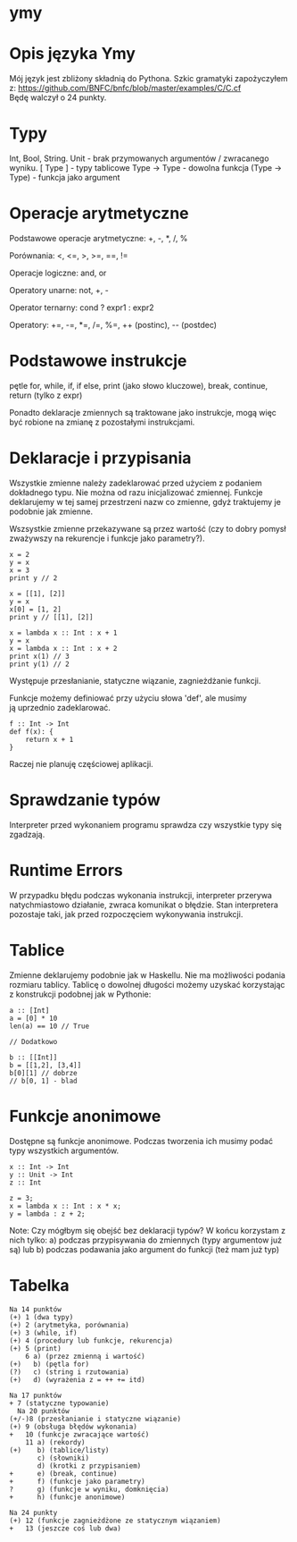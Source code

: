 # ymy

# Opis języka Ymy

Mój język jest zbliżony składnią do Pythona. Szkic gramatyki zapożyczyłem z: 
https://github.com/BNFC/bnfc/blob/master/examples/C/C.cf
Będę walczył o 24 punkty.

# Typy 

Int, Bool, String.
Unit - brak przymowanych argumentów / zwracanego wyniku.
[ Type ] - typy tablicowe
Type -> Type - dowolna funkcja
(Type -> Type) - funkcja jako argument

# Operacje arytmetyczne

Podstawowe operacje arytmetyczne:
+, -, *, /, %

Porównania:
<, <=, >, >=, ==, !=

Operacje logiczne:
and, or

Operatory unarne:
not, +, -

Operator ternarny:
cond ? expr1 : expr2

Operatory:
+=, -=, *=, /=, %=, ++ (postinc), -- (postdec)

# Podstawowe instrukcje

pętle for, while,
if, if else,
print (jako słowo kluczowe),
break, continue,
return (tylko z expr)

Ponadto deklaracje zmiennych są traktowane jako instrukcje, mogą więc być robione na zmianę z pozostałymi instrukcjami.

# Deklaracje i przypisania

Wszystkie zmienne należy zadeklarować przed użyciem z podaniem dokładnego typu. Nie można od razu inicjalizować zmiennej. Funkcje deklarujemy w tej samej przestrzeni nazw co zmienne, gdyż traktujemy je podobnie jak zmienne. 

Wszsystkie zmienne przekazywane są przez wartość (czy to dobry pomysł zważywszy na rekurencje i funkcje jako parametry?). 

```
x = 2
y = x
x = 3
print y // 2

x = [[1], [2]]
y = x
x[0] = [1, 2]
print y // [[1], [2]]

x = lambda x :: Int : x + 1
y = x
x = lambda x :: Int : x + 2
print x(1) // 3
print y(1) // 2
```

Występuje przesłanianie, statyczne wiązanie, zagnieżdżanie funkcji.

Funkcje możemy definiować przy użyciu słowa 'def', ale musimy ją uprzednio zadeklarować.

```
f :: Int -> Int
def f(x): {
	return x + 1
}
```

Raczej nie planuję częściowej aplikacji.

# Sprawdzanie typów

Interpreter przed wykonaniem programu sprawdza czy wszystkie typy się zgadzają.

# Runtime Errors

W przypadku błędu podczas wykonania instrukcji, interpreter przerywa natychmiastowo działanie, zwraca komunikat o błędzie. Stan interpretera pozostaje taki, jak przed rozpoczęciem wykonywania instrukcji.

# Tablice

Zmienne deklarujemy podobnie jak w Haskellu. Nie ma możliwości podania rozmiaru tablicy. Tablicę o dowolnej długości możemy uzyskać korzystając z konstrukcji podobnej jak w Pythonie:

```
a :: [Int]
a = [0] * 10
len(a) == 10 // True

// Dodatkowo

b :: [[Int]]
b = [[1,2], [3,4]]
b[0][1] // dobrze
// b[0, 1] - blad 

```

# Funkcje anonimowe

Dostępne są funkcje anonimowe. Podczas tworzenia ich musimy podać typy wszystkich argumentów.

```
x :: Int -> Int
y :: Unit -> Int
z :: Int

z = 3;
x = lambda x :: Int : x * x;
y = lambda : z + 2; 
```
Note:
Czy mógłbym się obejść bez deklaracji typów? W końcu korzystam z nich tylko: a) podczas przypisywania do zmiennych (typy argumentow już są) lub
b) podczas podawania jako argument do funkcji (też mam już typ) 

# Tabelka

```
Na 14 punktów
(+) 1 (dwa typy)
(+) 2 (arytmetyka, porównania)
(+) 3 (while, if)
(+) 4 (procedury lub funkcje, rekurencja)
(+) 5 (print)
    6 a) (przez zmienną i wartość)
(+)   b) (pętla for)
(?)   c) (string i rzutowania)
(+)   d) (wyrażenia z = ++ += itd)

Na 17 punktów
+ 7 (statyczne typowanie)
  Na 20 punktów
(+/-)8 (przesłanianie i statyczne wiązanie)
(+) 9 (obsługa błędów wykonania)
+   10 (funkcje zwracające wartość)
    11 a) (rekordy)
(+)    b) (tablice/listy)
       c) (słowniki)
       d) (krotki z przypisaniem)
+      e) (break, continue)
+      f) (funkcje jako parametry)
?      g) (funkcje w wyniku, domknięcia)
+      h) (funkcje anonimowe)

Na 24 punkty
(+) 12 (funkcje zagnieżdżone ze statycznym wiązaniem)
+   13 (jeszcze coś lub dwa)
```
